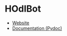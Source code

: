 # HOdlBot

* [Website](https://gaissa.github.io/HOdlBot/)
* [Documentation (Pydoc)](https://gaissa.github.io/HOdlBot/hodlbot.html)
